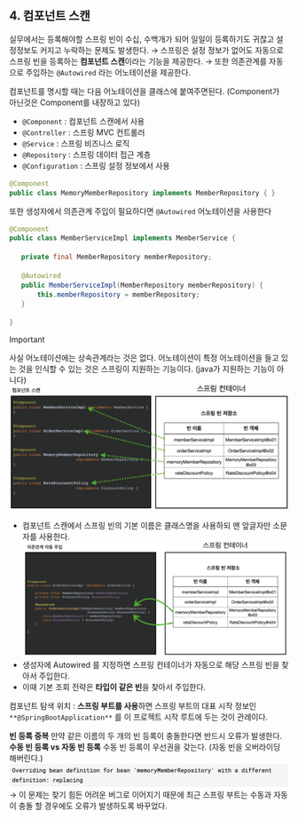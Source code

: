 ## 4. 컴포넌트 스캔
실무에서는 등록해야할 스프링 빈이 수십, 수백개가 되어 일일이 등록하기도 귀찮고 설정정보도 커지고 누락하는 문제도 발생한다.
→ 스프링은 설정 정보가 없어도 자동으로 스프링 빈을 등록하는 **컴포넌트 스캔**이라는 기능을 제공한다.
→ 또한 의존관계를 자동으로 주입하는 `@Autowired` 라는 어노테이션을 제공한다.
  
컴포넌트를 명시할 때는 다음 어노테이션을 클래스에 붙여주면된다. (Component가 아닌것은 Component를 내장하고 있다)
- `@Component` : 컴포넌트 스캔에서 사용
- `@Controller` : 스프링 MVC 컨트롤러
- `@Service` : 스프링 비즈니스 로직
- `@Repository` : 스프링 데이터 접근 계층
- `@Configuration` : 스프링 설정 정보에서 사용
```Java
@Component
public class MemoryMemberRepository implements MemberRepository { }
```
또한 생성자에서 의존관계 주입이 필요하다면 `@Autowired` 어노테이션을 사용한다
```Java
@Component
public class MemberServiceImpl implements MemberService {
 
   private final MemberRepository memberRepository;
   
   @Autowired
   public MemberServiceImpl(MemberRepository memberRepository) {
       this.memberRepository = memberRepository;
   }
   
}
```

> [!important]  
> 사실 어노테이션에는 상속관계라는 것은 없다. 어노테이션이 특정 어노테이션을 들고 있는 것을 인식할 수 있는 것은 스프링이 지원하는 기능이다. (java가 지원하는 기능이 아니다)  
![](attachment/3ba56298b808ed4d8279b94f9bc845bc.png)
- 컴포넌트 스캔에서 스프링 빈의 기본 이름은 클래스명을 사용하되 맨 앞글자만 소문자를 사용한다.
![](attachment/ef4c4af31f51a1c38be0b94b0c9d1ade.png)
- 생성자에 Autowired 를 지정하면 스프링 컨테이너가 자동으로 해당 스프링 빈을 찾아서 주입한다.
- 이때 기본 조회 전략은 **타입이 같은 빈**을 찾아서 주입한다.
  
컴포넌트 탐색 위치 : **스프링 부트를 사용**하면 스프링 부트의 대표 시작 정보인 `**@SpringBootApplication**` 를 이 프로젝트 시작 루트에 두는 것이 관례이다.
  
**빈 등록 중복**
만약 같은 이름의 두 개의 빈 등록이 충돌한다면 반드시 오류가 발생한다.
**수동 빈 등록 vs 자동 빈 등록**
수동 빈 등록이 우선권을 갖는다. (자동 빈을 오버라이딩 해버린다.)
![](attachment/2da3d20c2c5479f092ae7b8cc05af6aa.png)
→ 이 문제는 찾기 힘든 어려운 버그로 이어지기 때문에 최근 스프링 부트는 수동과 자동이 충돌 할 경우에도 오류가 발생하도록 바꾸었다.

